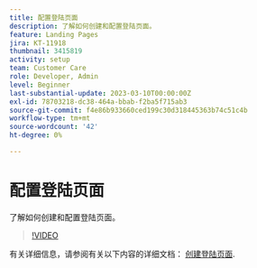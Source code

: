 ```yaml
---
title: 配置登陆页面
description: 了解如何创建和配置登陆页面。
feature: Landing Pages
jira: KT-11918
thumbnail: 3415819
activity: setup
team: Customer Care
role: Developer, Admin
level: Beginner
last-substantial-update: 2023-03-10T00:00:00Z
exl-id: 78703218-dc38-464a-bbab-f2ba5f715ab3
source-git-commit: f4e86b933660ced199c30d318445363b74c51c4b
workflow-type: tm+mt
source-wordcount: '42'
ht-degree: 0%

---
```


# 配置登陆页面

了解如何创建和配置登陆页面。

>[!VIDEO](https://video.tv.adobe.com/v/3415819/?quality=12&learn=on)

有关详细信息，请参阅有关以下内容的详细文档： [创建登陆页面](https://experienceleague.adobe.com/docs/campaign-classic/using/designing-content/editing-html-content/creating-a-landing-page.html).
